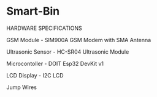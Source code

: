 # Smart-Bin

HARDWARE SPECIFICATIONS

GSM Module - SIM900A GSM Modem with SMA Antenna

Ultrasonic Sensor - HC-SR04 Ultrasonic Module

Microcontoller - DOIT Esp32 DevKit v1

LCD Display - I2C LCD

Jump Wires
